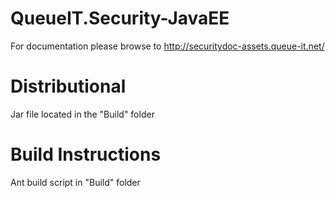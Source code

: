 QueueIT.Security-JavaEE
=======================

For documentation please browse to http://securitydoc-assets.queue-it.net/

Distributional
=======================

Jar file located in the "Build" folder

Build Instructions
=======================

Ant build script in "Build" folder
